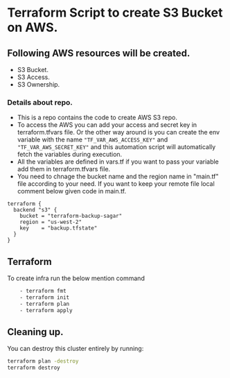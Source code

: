 # Terraform Script to create S3 Bucket on AWS.

## Following AWS resources will be created.
- S3 Bucket.
- S3 Access.
- S3 Ownership.

### Details about repo.
- This is a repo contains the code to create AWS S3 repo.
- To access the AWS you can add your access and secret key in terraform.tfvars file. Or the other way around is you can create the env variable with the name `"TF_VAR_AWS_ACCESS_KEY"` and `"TF_VAR_AWS_SECRET_KEY"` and this automation script will automatically fetch the variables during execution. 
- All the variables are defined in vars.tf if you want to pass your variable add them in terraform.tfvars file. 
- You need to chnage the bucket name and the region name in "main.tf" file according to your need. If you want to keep your remote file local comment below given code in main.tf.

``` hcl
terraform {
  backend "s3" {
    bucket = "terraform-backup-sagar"
    region = "us-west-2"
    key    = "backup.tfstate"
  }
}
```
## Terraform 

To create infra run the below mention command

```sh
    - terraform fmt
    - terraform init
    - terraform plan
    - terraform apply    
```

## Cleaning up.
You can destroy this cluster entirely by running:

```sh
terraform plan -destroy
terraform destroy  
```
